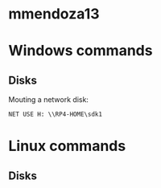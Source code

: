 # mmendoza13

# Windows commands

## Disks
Mouting a network disk:

`NET USE H: \\RP4-HOME\sdk1`

# Linux commands

## Disks
